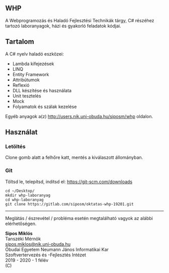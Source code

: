 ## WHP

A Webprogramozás és Haladó Fejlesztési Technikák tárgy, C# részéhez tartozó laboranyagok, házi és gyakorló feladatok kódjai.

## Tartalom

A C# nyelv haladó eszközei:
* Lambda kifejezések
* LINQ
* Entity Framework
* Attribútumok
* Reflexió
* DLL készítése és használata
* Unit tesztelés
* Mock
* Folyamatok és szálak kezelése

Egyéb anyagok a(z) http://users.nik.uni-obuda.hu/siposm/whp oldalon.

## Használat
### Letöltés
Clone gomb alatt a felhőre katt, mentés a kiválaszott állományban.

### Git
Töltsd le, telepítsd, indítsd el: https://git-scm.com/downloads
    
`cd ~/Desktop/`\
`mkdir whp-laboranyag`\
`cd whp-laboranyag`\
`git clone https://gitlab.com/siposm/oktatas-whp-19201.git`

---

Meglátás / észrevétel / probléma esetén megtalálható vagyok az alábbi elérhetőségen.


**Sipos Miklós**\
Tanszéki Mérnök\
sipos.miklos@nik.uni-obuda.hu\
Óbudai Egyetem Neumann János Informatikai Kar\
Szoftvertervezés és -Fejlesztés Intézet\
2019 - 2020 - 1 félév\
(C)

